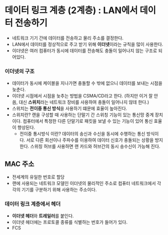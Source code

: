 # 데이터 링크 계층 (2계층) : LAN에서 데이터 전송하기
- 네트워크 기기 간에 데이터를 전송하고 물리 주소를 결정한다.
- LAN에서 데이터를 정상적으로 주고 받기 위해 **이더넷**이라는 규칙을 많이 사용한다.
- 이더넷은 여러 컴퓨터가 동시에 데이터를 전송해도 충돌이 일어나지 않는 구조로 되어있다.

### 이더넷의 구조
- 데이터가 동시에 케이블을 지나가면 충돌할 수 밖에 없으니 데이터를 보내는 시점을 늦춘다.
- 이더넷 시점에서 시점을 늦추는 방법을 CSMA/CD라고 한다. (하지만 이거 잘 안씀, 대신 **스위치**라는 네트워크 장비를 사용하여 충돌이 일어나지 않데 한다.)
- 스위치는 **전이중 통신 방식**을 사용하기 떄문에 효율이 높아진다.
- 스위치란? 랜을 구성할 때 사용하는 단말기 간 스위칭 기능이 있는 통신망 중계 장치이다. 컴퓨터에서 특정한 다른 단말기로 패킷을 보낼 수 있는 기능이 있어 통신 효율이 향상된다.
    - 전이중 통시방식 이란? 데이터의 송신과 수신을 동시에 수행하는 통신 방식이다. 서로 다른 회선이나 주파수를 이용하여 데이터 신호가 충돌되는 상황을 방지한다. 스위칭 허브를 사용하면 랜 카드와 허브간의 동시 송수신이 가능해 진다.

## MAC 주소
- 전세계의 유일한 번호로 할당
-   랜에 사용되는 네트워크 모델인 이더넷의 물리적인 주소로 컴퓨터 네트워크에서 각각의 기기를 구분하기 위해 사용하는 주소이다.

### 데이터 링크 계층에서 헤더
- **이더넷 헤더**와 **트레일러**를 붙인다.
- 이더넷 헤더에는 프로토콜 종류를 식별하는 번호가 들어가 있다.
- FCS 
